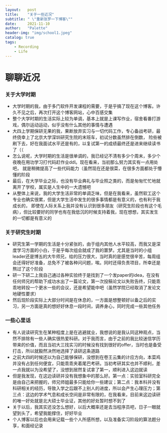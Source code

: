 ```yaml
---
layout:   post
title:    "关于一些近况"
subtitle: " \"重新张罗一下博客\""
date:     2021-11-10
author:   "Palette"
header-img: "img/school1.jpeg"
catalog: true
tags:
    - Recording
    - Life
---
```


# 聊聊近况

### 关于大学时期
- 大学时期的我，由于多门软件开发课程的需要，于是乎搞了现在这个博客。许久不见之后，再次打开这个博客网站，心中百感交集
- 整个大学时期的生活实际上较为单调，基本上就是上课写作业，宿舍看番打游戏，偶尔运动运动，似乎没有什么其他的事情与遭遇
- 大四上学期保研无果的我，果断放弃实习与一切代码工作，专心备战考研，最终侥幸上了北京大学深圳研究生院的末班车，初试分数虽然排在倒数，
  险些被刷下去，好在我面试水平还是有的，以复试第一的成绩最终还是进来继续读书了（（
- 怎么说呢，大学时期的生活是很单调的，我已经记不清有多少个周末，多少个夜晚在用功学习打代码赶作业ddl。现在看来，当初那么努力其实有一点用处吧，
  就是稍微提高了一些代码能力（虽然现在还是很菜，在很多方面都处于懵懂的阶段
- 最后，在大学毕业之际，也没有毕业典礼与毕业照之类的，而是匆匆忙忙地就离开了学校，属实是人生中的一大遗憾吧
- 从整体上来说，我的大学生活非常的单调乏味，但是在我看来，虽然软工这个专业也确实很累，但是大学生活中发生的很多事情都是有意义的，也有利于我成长的，
  即使在人际关系上我并没有认识到很多朋友（研究生阶段也有这个毛病），但比较要好的同学也有在我低沉的时候支持着我，现在想想，其实发生的一切都是有意义的


### 关于研究生时期
- 研究生第一学期的生活是十分紧张的，由于组内其他人水平较高，而我又是深度学习方面的小白，于是乎每次组会就成了我的噩梦。尤其是当时的小组leader还是博五的大牛师兄，给的压力很大，当时真的是感觉很辛苦，每周组会还得好好准备，总免不了被各种问问题，唉。同时还得负责项目，所幸还是熬过了这个阶段
- 研一下研二上我自己通过各种实验终于是找到了一个发paper的idea，在没有任何师兄的帮助下成功水出了一篇论文，第一次投稿论文以失败告终，只能乖乖地转投一个更水一些的会议，还是希望能中吧（虽然学院已经取消了发论文地硬性要求）
- 然后现阶段实际上大部分时间是在休息的，一方面是想整顿好以备之后的实习，另一方面是真的想好好休息一段时间，调养身心，同时完成一些其他任务


### 一些心里话
- 有人说读研究生在某种程度上是在逃避就业，我想说的是我认同这种观点，当然不排除有一些人确实很热爱科研。对于我而言，由于之前的我比较迷信学历带来的价值，而且当初大三找实习的时候没有找到很好的offer，当时也是备受打击，所以就毅然决然地选择了读研这条道路
- 之前大四的时候还以为自己能够保研，没想到在卷王云集的计应方向，本菜鸡并没有占到任何便宜，只能乖乖夹着尾巴考研。当初考研其实也并不顺利，差一点我就以为没希望了，没想到居然复试拿了第一，顺利进入这边就读
- 但是我发现，在这边读研并没有我想象中的那么好。第一点：实验室科研完全是由自己来把握的，师兄师姐最多只能给你一些建议；第二点：我本科并没有科研相关的经历，导致入学之后跟不上别人的进度，所以会产生心理压力；第三点：这边的学术气息和成长空间是非常有限的，在我看来，目前来这边读研的唯一好处就是北大硕士毕业证，其他的好处暂时想不到了
- 关于以后，我其实还没怎么想好，以后大概率还是去当程序员吧，日子一眼就望到头了，希望我能撑住，好好毕业
- 个人博客以后也会用来记载一些个人所感所想，以及准备实习阶段的算法题分享，和面经记录